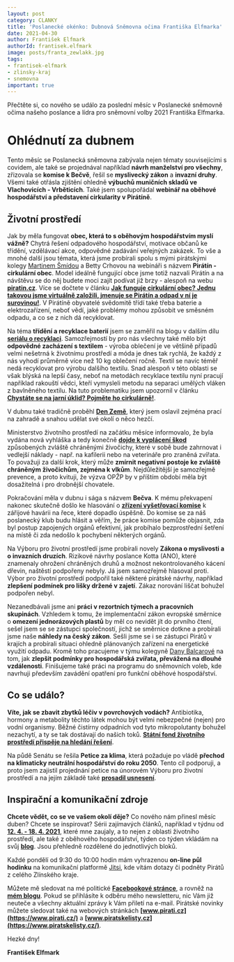 ```yaml
---
layout: post
category: CLANKY
title: 'Poslanecké okénko: Dubnová Sněmovna očima Františka Elfmarka'
date: 2021-04-30
author: František Elfmark
authorId: frantisek.elfmark
image: posts/franta_zewlakk.jpg
tags: 
- frantisek-elfmark
- zlinsky-kraj
- snemovna
important: true
---
```


Přečtěte si, co nového se událo za poslední měsíc v Poslanecké sněmovně očima našeho poslance a lídra pro sněmovní volby 2021 Františka Elfmarka.

# Ohlédnutí za dubnem
Tento měsíc se Poslanecká sněmovna zabývala nejen tématy souvisejícími s covidem, ale také se projednával například **návrh manželství pro všechny**, zřizovala se **komise k Bečvě**, řešil se **myslivecký zákon** a **invazní druhy**. Všemi také otřásla zjištění ohledně **výbuchů muničních skladů ve Vlachovicích - Vrběticích**. Také jsem spolupořádal **webinář na oběhové hospodářství a představení cirkularity v Pirátíně**.


## Životní prostředí

Jak by měla fungovat **obec, která to s oběhovým hospodářstvím myslí vážně?** Chytrá řešení odpadového hospodářství, motivace občanů ke třídění, vzdělávací akce, odpovědné zadávání veřejných zakázek. To vše a mnohé další jsou témata, která jsme probírali spolu s mými pirátskými kolegy [Martinem Šmídou](https://olomoucky.pirati.cz/lide/martin-smida/) a Betty Crhovou na webináři s názvem **Pirátín - cirkulární obec**. Model ideálně fungující obce jsme totiž nazvali Pirátín a na návštěvu se do něj budete moci zajít podívat již brzy - alespoň na webu **[piratin.cz](http://piratin.cz/)**. Více se dočtete v článku **[Jak funguje cirkulární obec? Jednu takovou jsme virtuálně založili, jmenuje se Pirátín a odpad v ní je surovinou!](https://www.frantisekelfmark.cz/jak-funguje-cirkularni-obec-jednu-takovou-jsme-virtualne-zalozili-jmenuje-se-piratin-a-odpad-v-ni-je-surovinou/)**. V Pirátíně obyvatelé svědomitě třídí také třeba baterie a elektrozařízení, neboť vědí, jaké problémy mohou způsobit ve směsném odpadu, a co se z nich dá recyklovat. 

Na téma **třídění a recyklace baterií** jsem se zaměřil na blogu v dalším dílu **[seriálu o recyklaci](https://www.frantisekelfmark.cz/baterie-nepatri-do-kose-bohuzel-tam-stale-koncivaji-6/)**. Samozřejmostí by pro nás všechny také mělo být **odpovědné zacházení s textilem** - výroba oblečení je ve většině případů velmi nešetrná k životnímu prostředí a móda je dnes tak rychlá, že každý z nás vyhodí průměrně více než 10 kg oblečení ročně. Textil se navíc téměř nedá recyklovat pro výrobu dalšího textilu. Snad alespoň v této oblasti se však blýská na lepší časy, neboť na metodách recyklace textilu nyní pracují například rakouští vědci, kteří vymysleli metodu na separaci umělých vláken z bavlněného textilu. Na tuto problematiku jsem upozornil v článku **[Chystáte se na jarní úklid? Pojměte ho cirkulárně!](https://www.frantisekelfmark.cz/chystate-se-na-jarni-uklid-pojmete-ho-cirkularne/)**.

V dubnu také tradičně proběhl **[Den Země](https://www.frantisekelfmark.cz/oslavme-nasi-planetu/)**, který jsem oslavil zejména prací na zahradě a snahou udělat své okolí o něco hezčí. 

Ministerstvo životního prostředí na začátku měsíce informovalo, že byla vydána nová vyhláška a tedy konečně **[dojde k vyplácení škod](https://www.frantisekelfmark.cz/novinky-ohledne-vlku/)** způsobených zvláště chráněnými živočichy, které v sobě bude zahrnovat i vedlejší náklady - např. na kafilerii nebo na veterináře pro zraněná zvířata. To považuji za další krok, který může **zmírnit negativní postoje ke zvláště chráněným živočichům, zejména k vlkům**. Nejdůležitější je samozřejmě prevence, a proto kvituji, že výzva OPŽP by v příštím období měla být dosažitelná i pro drobnější chovatele.  

Pokračování měla v dubnu i sága s názvem **Bečva**. K mému překvapení nakonec skutečně došlo ke hlasování o **[zřízení vyšetřovací komise](https://www.frantisekelfmark.cz/ve-snemovne-byla-zrizena-vysetrovaci-komise-k-havarii-na-rece-becve/)** k zářijové havárii na řece, které dopadlo úspěšně. Do komise se za náš poslanecký klub budu hlásit a věřím, že práce komise pomůže objasnit, zda byl postup zapojených orgánů efektivní, jak probíhalo bezprostřední šetření na místě či zda nedošlo k pochybení některých orgánů. 

Na Výboru pro životní prostředí jsme probírali novely **Zákona o myslivosti a o invazních druzích**. Rizikové návrhy poslance Kotta (ANO), které znamenaly ohrožení chráněných druhů a možnost nekontrolovaného kácení dřevin, naštěstí podpořeny nebyly. Já jsem samozřejmě hlasoval proti. Výbor pro životní prostředí podpořil také některé pirátské návrhy, například **zlepšení podmínek pro lišky držené v zajetí**. Zákaz norování liščat bohužel podpořen nebyl.

Nezanedbávali jsme ani **práci v rezortních týmech a pracovních skupinách**. Vzhledem k tomu, že implementační zákon evropské směrnice o **omezení jednorázových plastů** by měl co nevidět jít do prvního čtení, sešel jsem se se zástupci společností, jichž se směrnice dotkne a probírali jsme naše **náhledy na český zákon**. Sešli jsme se i se zástupci Pirátů v krajích a probírali situaci ohledně plánovaných zařízení na energetické využití odpadu. Kromě toho pracujeme v týmu kolegyně [Dany Balcarové](https://www.pirati.cz/lide/dana-balcarova/) na tom, jak **zlepšit podmínky pro hospodářská zvířata, převážená na dlouhé vzdálenosti**. Finišujeme také práci na programu do sněmovních voleb, kde navrhuji především zavádění opatření pro funkční oběhové hospodářství.


## Co se událo?

**Víte, jak se zbavit zbytků léčiv v povrchových vodách?** Antibiotika, hormony a metabolity těchto látek mohou být velmi nebezpečné (nejen) pro vodní organismy. Běžné čistírny odpadních vod tyto mikropolutanty bohužel nezachytí, a ty se tak dostávají do našich toků. **[Státní fond životního prostředí přispěje na hledání řešení](https://www.frantisekelfmark.cz/jak-se-zbavit-zbytku-leciv-v-povrchovych-vodach-sfzp-prispeje-na-hledani-reseni/)**.

Na půdě Senátu se řešila **Petice za klima**, která požaduje po vládě **přechod na klimaticky neutrální hospodářství do roku 2050**. Tento cíl podporuji, a proto jsem zajistil projednání petice na únorovém Výboru pro životní prostředí a na jejím základě také **[prosadil usnesení](https://www.frantisekelfmark.cz/pirati-zavazali-ministerstva-zivotniho-prostredi-a-obchodu-k-prepracovani-strategii-aby-smerovaly-k-dosazeni-klimaticke-neutrality-2050/)**.


## Inspirační a komunikační zdroje

**Chcete vědět, co se ve vašem okolí děje?** Co nového nám přinesl měsíc duben? Chcete se inspirovat? Sérii zajímavých článků, například v týdnu od **[12. 4. - 18. 4. 2021](https://www.frantisekelfmark.cz/tydenni-inspirace-clanku-12-4-18-4-2021/)**, které mne zaujaly, a to nejen z oblasti životního prostředí, ale také z oběhového hospodářství, týden co týden vkládám na svůj **[blog](https://www.frantisekelfmark.cz/)**. Jsou přehledně rozdělené do jednotlivých bloků.

Každé pondělí od 9:30 do 10:00 hodin mám vyhrazenou **on-line půl hodinku** na komunikační platformě [Jitsi](https://meet.jit.si/kancelarelfmark), kde vítám dotazy či podněty Pirátů z celého Zlínského kraje. 

Můžete mě sledovat na mé politické **[Facebookové stránce](https://www.facebook.com/FrantisekElfmark.DiS/)**, a rovněž na **[mém blogu](https://www.frantisekelfmark.cz/)**. Pokud se přihlásíte k odběru mého newsletteru, nic Vám již neuteče a všechny aktuální zprávy k Vám přiletí na e-mail. Pirátské novinky můžete sledovat také na webových stránkách **[www.pirati.cz](https://www.pirati.cz/)** a **[www.piratskelisty.cz](https://www.piratskelisty.cz/)**.

Hezké dny!

**František Elfmark**

